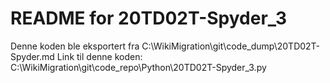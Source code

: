 # README for 20TD02T-Spyder_3
Denne koden ble eksportert fra C:\WikiMigration\git\code_dump\20TD02T-Spyder.md
Link til denne koden: C:\WikiMigration\git\code_repo\Python\20TD02T-Spyder_3.py

